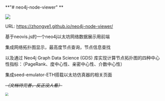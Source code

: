 **"# neo4j-node-viewer" **

![](https://free-img.400040.xyz/4/2025/03/16/67d6e62979d3f.png)

URL:  https://zhongye1.github.io/neo4j-node-viewer/

基于neovis.js的一个neo4j以太坊网络数据展示用前端

集成网络拓扑图显示，最高度节点查询，节点信息查找

以及通过 Neo4j Graph Data Science (GDS) 库实现计算节点拓扑图的四种中心性指标：（PageRank、度中心性、亲密中心性、介数中心性）

集成seed-emulator-ETH搭载以太坊仿真器的相关页面

<s>*（文档待完善，反正没人看）*</s>



<img src="https://free-img.400040.xyz/4/2025/03/16/67d6e6b3d8d5b.jpg" style="zoom:60%;" />
